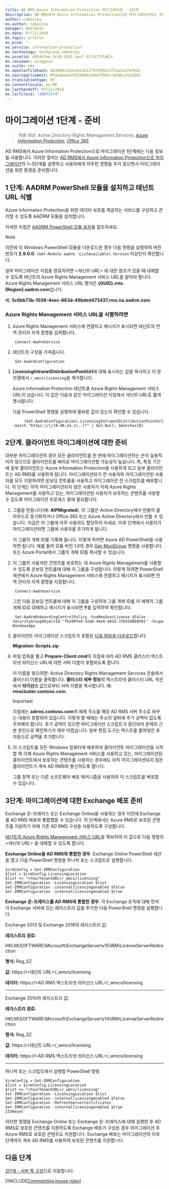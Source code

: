 ```yaml
---
title: AD RMS-Azure Information Protection 마이그레이션 - 1단계
description: AD RMS에서 Azure Information Protection으로 마이그레이션하는 과정의 첫 번째 단계로, AD RMS에서 Azure Information Protection으로 마이그레이션 1~3단계가 포함됩니다.
author: cabailey
ms.author: cabailey
manager: mbaldwin
ms.date: 07/11/2018
ms.topic: article
ms.prod: ''
ms.service: information-protection
ms.technology: techgroup-identity
ms.assetid: d954d3ee-3c48-4241-aecf-01f4c75fa62c
ms.reviewer: esaggese
ms.suite: ems
ms.openlocfilehash: 683609cd2da2d13e11f92599813753a2a4747bd2
ms.sourcegitcommit: 0fda9ea4a7b91d4bb3a9e4f9d5cc4106ce1e2d43
ms.translationtype: HT
ms.contentlocale: ko-KR
ms.lasthandoff: 07/12/2018
ms.locfileid: "38973374"
---
```

# <a name="migration-phase-1---preparation"></a>마이그레이션 1단계 - 준비

>*적용 대상: Active Directory Rights Management Services, [Azure Information Protection](https://azure.microsoft.com/pricing/details/information-protection), [Office 365](http://download.microsoft.com/download/E/C/F/ECF42E71-4EC0-48FF-AA00-577AC14D5B5C/Azure_Information_Protection_licensing_datasheet_EN-US.pdf)*

AD RMS에서 Azure Information Protection으로 마이그레이션 1단계에는 다음 정보를 사용합니다. 이러한 절차는 [AD RMS에서 Azure Information Protection으로 마이그레이션](migrate-from-ad-rms-to-azure-rms.md)의 1~3단계를 설명하고 사용자에게 아무런 영향을 주지 않으면서 마이그레이션을 위한 환경을 준비합니다.


## <a name="step-1-install-the-aadrm-powershell-module-and-identify-your-tenant-url"></a>1 단계: AADRM PowerShell 모듈을 설치하고 테넌트 URL 식별

Azure Information Protection을 위한 데이터 보호를 제공하는 서비스를 구성하고 관리할 수 있도록 AADRM 모듈을 설치합니다.

자세한 지침은 [AADRM PowerShell 모듈 설치](../deploy-use/install-powershell.md)를 참조하세요.

> [!NOTE]
> 이전에 이 Windows PowerShell 모듈을 다운로드한 경우 다음 명령을 실행하여 버전 번호가 **2.9.0.0**: `(Get-Module aadrm -ListAvailable).Version` 이상인지 확인합니다.

일부 마이그레이션 지침을 완료하려면 *\<테넌트 URL\>* 에 대한 참조가 있을 때 대체할 수 있도록 테넌트의 Azure Rights Management 서비스 URL을 알아야 합니다. Azure Rights Management 서비스 URL 형식은 **{GUID}.rms.[Region].aadrm.com**입니다.

예: **5c6bb73b-1038-4eec-863d-49bded473437.rms.na.aadrm.com**

### <a name="to-identify-your-azure-rights-management-service-url"></a>Azure Rights Management 서비스 URL을 식별하려면

1. Azure Rights Management 서비스에 연결하고 메시지가 표시되면 테넌트의 전역 관리자 자격 증명을 입력합니다.
    
        Connect-AadrmService
    
2. 테넌트의 구성을 가져옵니다.
    
        Get-AadrmConfiguration
    
3. **LicensingIntranetDistributionPointUrl**에 대해 표시되는 값을 복사하고 이 문자열에서 `/_wmcs\licensing`을 제거합니다. 
    
    Azure Information Protection 테넌트용 Azure Rights Management 서비스 URL이 남습니다. 이 값은 다음과 같은 마이그레이션 지침에서 *테넌트 URL*로 짧게 명시됩니다.
    
    다음 PowerShell 명령을 실행하여 올바른 값이 있는지 확인할 수 있습니다.
    
            (Get-AadrmConfiguration).LicensingIntranetDistributionPointUrl -match "https:\/\/[0-9A-Za-z\.-]*" | Out-Null; $matches[0]

## <a name="step-2-prepare-for-client-migration"></a>2단계. 클라이언트 마이그레이션에 대한 준비

대부분 마이그레이션의 경우 모든 클라이언트를 한 번에 마이그레이션하는 은이 실용적이지 않으므로 클라이언트를 배치로 마이그레이션할 가능성이 높습니다. 즉, 특정 기간에 일부 클라이언트는 Azure Information Protection을 사용하게 되고 일부 클라이언트는 AD RMS를 사용하게 됩니다. 마이그레이션되기 전 사용자와 마이그레이션된 사용자를 모두 지원하려면 온보딩 컨트롤을 사용하고 마이그레이션 전 스크립트를 배포합니다. 이 단계는 아직 마이그레이션되지 않은 사용자가 이제 Azure Rights Management를 사용하고 있는, 마이그레이션된 사용자가 보호하는 콘텐츠를 사용할 수 있도록 마이그레이션 프로세스 중에 필요합니다.

1. 그룹을 만듭니다(예: **AIPMigrated**). 이 그룹은 Active Directory에서 만들어 클라우드로 동기화하거나 Office 365 또는 Azure Active Directory에서 만들 수 있습니다. 지금은 이 그룹에 아무 사용자도 할당하지 마세요. 이후 단계에서 사용자가 마이그레이션되면 그룹에 사용자를 추가하게 됩니다.

    이 그룹의 개체 ID를 기록해 둡니다. 이렇게 하려면 Azure AD PowerShell을 사용하면 됩니다. 예를 들어 모듈 버전 1.0의 경우 [Get-MsolGroup](/powershell/msonline/v1/Get-MsolGroup) 명령을 사용합니다. 또는 Azure Portal에서 그룹의 개체 ID를 복사할 수 있습니다.

2. 이 그룹의 사용자만 콘텐츠를 보호하는 데 Azure Rights Management를 사용할 수 있도록 온보딩 컨트롤에 대해 이 그룹을 구성합니다. 이렇게 하려면 PowerShell 세션에서 Azure Rights Management 서비스에 연결하고 메시지가 표시되면 전역 관리자 자격 증명을 지정합니다.

        Connect-Aadrmservice

    그런 다음 온보딩 컨트롤에 대해 이 그룹을 구성하여 그룹 개체 ID를 이 예제의 그룹 개체 ID로 대체하고 메시지가 표시되면 **Y**를 입력하여 확인합니다.

        Set-AadrmOnboardingControlPolicy -UseRmsUserLicense $False -SecurityGroupObjectId "fba99fed-32a0-44e0-b032-37b419009501" -Scope WindowsApp

3. 클라이언트 마이그레이션 스크립트가 포함된 [다음 파일을 다운로드](https://go.microsoft.com/fwlink/?LinkId=524619)합니다.
    
    **Migration-Scripts.zip**
    
4. 파일 압축을 풀고 **Prepare-Client.cmd**의 지침에 따라 AD RMS 클러스터 엑스트라넷 라이선스 URL에 대한 서버 이름이 포함되도록 합니다. 
    
    이 이름을 찾으려면: Active Directory Rights Management Services 콘솔에서 클러스터 이름을 클릭합니다. **클러스터 세부 정보**의 엑스트라넷 클러스터 URL 섹션에서 **라이선스** 값으로부터 서버 이름을 복사합니다. 예: **rmscluster.contoso.com**.

    > [!IMPORTANT]
    > 지침에는 **adrms.contoso.com**의 예제 주소를 해당 AD RMS 서버 주소로 바꾸는 내용이 포함되어 있습니다. 이렇게 할 때에는 주소의 앞뒤에 추가 공백이 없도록 주의해야 합니다. 추가 공백이 있으면 마이그레이션 스크립트가 중단되어 문제의 근본 원인으로 확인하기가 매우 어렵습니다. 일부 편집 도구는 텍스트를 붙여넣은 후 자동으로 공백을 추가합니다.
    >

5. 이 스크립트를 모든 Windows 컴퓨터에 배포하여 클라이언트 마이그레이션을 시작할 때 이제 Azure Rights Management 서비스를 사용하고 있는, 마이그레이션된 클라이언트에서 보호하는 콘텐츠를 사용하는 경우에도 아직 마이그레이션되지 않은 클라이언트가 계속 AD RMS와 통신하도록 합니다.

    그룹 정책 또는 다른 소프트웨어 배포 메커니즘을 사용하여 이 스크립트를 배포할 수 있습니다.

## <a name="step-3-prepare-your-exchange-deployment-for-migration"></a>3단계: 마이그레이션에 대한 Exchange 배포 준비

Exchange 온-프레미스 또는 Exchange Online을 사용하는 경우 이전에 Exchange를 AD RMS 배포와 통합했을 수 있습니다. 이 단계에서는 Azure RMS로 보호된 콘텐츠를 지원하기 위해 기존 AD RMS 구성을 사용하도록 구성합니다. 

[테넌트의 Azure Rights Management 서비스 URL](migrate-from-ad-rms-phase1.md#to-identify-your-azure-rights-management-service-url)을 확보하여 이 값으로 다음 명령의 *&lt;테넌트 URL&gt;* 을 대체할 수 있도록 합니다. 

**Exchange Online을 AD RMS와 통합한 경우**: Exchange Online PowerShell 세션을 열고 다음 PowerShell 명령을 하나씩 또는 스크립트로 실행합니다.

    $irmConfig = Get-IRMConfiguration
    $list = $irmConfig.LicensingLocation
    $list += "<YourTenantURL>/_wmcs/licensing"
    Set-IRMConfiguration -LicensingLocation $list
    Set-IRMConfiguration -internallicensingenabled $false
    Set-IRMConfiguration -internallicensingenabled $true 

**Exchange 온-프레미스를 AD RMS와 통합한 경우**: 각 Exchange 조직에 대해 먼저 각 Exchange 서버에 있는 레지스트리 값을 추가한 다음 PowerShell 명령을 실행합니다. 

Exchange 2013 및 Exchange 2016의 레지스트리 값:

**레지스트리 경로:**

HKLM\SOFTWARE\Microsoft\ExchangeServer\v15\IRM\LicenseServerRedirection

**형식:** Reg_SZ

**값:** https://\<테넌트 URL\>/_wmcs/licensing

**데이터:** https://\<AD RMS 엑스트라넷 라이선스 URL\>/_wmcs/licensing

---

Exchange 2010의 레지스트리 값:

**레지스트리 경로:**

HKLM\SOFTWARE\Microsoft\ExchangeServer\v14\IRM\LicenseServerRedirection

**형식:** Reg_SZ

**값:** https://\<테넌트 URL\>/_wmcs/licensing

**데이터:** https://\<AD RMS 엑스트라넷 라이선스 URL>/_wmcs/licensing

---

하나씩 또는 스크립트에서 실행할 PowerShell 명령

    $irmConfig = Get-IRMConfiguration
    $list = $irmConfig.LicensingLocation
    $list += "<YourTenantURL>/_wmcs/licensing"
    Set-IRMConfiguration -LicensingLocation $list
    Set-IRMConfiguration -internallicensingenabled $false
    Set-IRMConfiguration -RefreshServerCertificates
    Set-IRMConfiguration -internallicensingenabled $true
    IISReset


이러한 명령을 Exchange Online 또는 Exchange 온-프레미스에 대해 실행한 후 AD RMS로 보호된 콘텐츠를 지원하도록 Exchange 배포가 구성된 경우 마이그레이션 후 Azure RMS로 보호된 콘텐츠도 지원합니다. Exchange 배포는 마이그레이션의 이후 단계까지 계속 AD RMS를 사용하여 보호된 콘텐츠를 지원합니다.


## <a name="next-steps"></a>다음 단계
[2단계 - 서버 쪽 구성](migrate-from-ad-rms-phase2.md)으로 이동합니다.

[!INCLUDE[Commenting house rules](../includes/houserules.md)]
